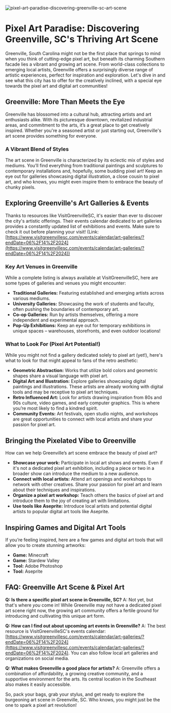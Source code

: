 ![pixel-art-paradise-discovering-greenville-sc-art-scene](https://images.pexels.com/photos/1663381/pexels-photo-1663381.jpeg?auto=compress&cs=tinysrgb&fit=crop&h=627&w=1200)

# Pixel Art Paradise: Discovering Greenville, SC's Thriving Art Scene

Greenville, South Carolina might not be the first place that springs to mind when you think of cutting-edge pixel art, but beneath its charming Southern facade lies a vibrant and growing art scene. From world-class collections to emerging local artists, Greenville offers a surprisingly diverse range of artistic experiences, perfect for inspiration and exploration. Let's dive in and see what this city has to offer for the creatively inclined, with a special eye towards the pixel art and digital art communities!

## Greenville: More Than Meets the Eye

Greenville has blossomed into a cultural hub, attracting artists and art enthusiasts alike. With its picturesque downtown, revitalized industrial areas, and commitment to the arts, it’s a great place to get creatively inspired. Whether you're a seasoned artist or just starting out, Greenville's art scene provides something for everyone.

### A Vibrant Blend of Styles

The art scene in Greenville is characterized by its eclectic mix of styles and mediums. You’ll find everything from traditional paintings and sculptures to contemporary installations and, hopefully, some budding pixel art! Keep an eye out for galleries showcasing digital illustration, a close cousin to pixel art, and who knows, you might even inspire them to embrace the beauty of chunky pixels.

## Exploring Greenville's Art Galleries & Events

Thanks to resources like VisitGreenvilleSC, it's easier than ever to discover the city's artistic offerings. Their events calendar dedicated to art galleries provides a constantly updated list of exhibitions and events. Make sure to check it out before planning your visit! (Link: [https://www.visitgreenvillesc.com/events/calendar/art-galleries/?endDate=06%2F14%2F2024](https://www.visitgreenvillesc.com/events/calendar/art-galleries/?endDate=06%2F14%2F2024))

### Key Art Venues in Greenville

While a complete listing is always available at VisitGreenvilleSC, here are some types of galleries and venues you might encounter:

*   **Traditional Galleries:** Featuring established and emerging artists across various mediums.
*   **University Galleries:** Showcasing the work of students and faculty, often pushing the boundaries of contemporary art.
*   **Co-op Galleries:** Run by artists themselves, offering a more independent and experimental approach.
*   **Pop-Up Exhibitions:** Keep an eye out for temporary exhibitions in unique spaces – warehouses, storefronts, and even outdoor locations!

### What to Look For (Pixel Art Potential!)

While you might not find a gallery dedicated solely to pixel art (yet!), here's what to look for that might appeal to fans of the retro aesthetic:

*   **Geometric Abstraction:** Works that utilize bold colors and geometric shapes share a visual language with pixel art.
*   **Digital Art and Illustration:** Explore galleries showcasing digital paintings and illustrations. These artists are already working with digital tools and may be receptive to pixel art techniques.
*   **Retro Influenced Art:** Look for artists drawing inspiration from 80s and 90s culture, video games, and early computer graphics. This is where you’re most likely to find a kindred spirit.
*   **Community Events:** Art festivals, open studio nights, and workshops are great opportunities to connect with local artists and share your passion for pixel art.

## Bringing the Pixelated Vibe to Greenville

How can we help Greenville’s art scene embrace the beauty of pixel art?

*   **Showcase your work:** Participate in local art shows and events. Even if it's not a dedicated pixel art exhibition, including a piece or two in a broader show can introduce the medium to a new audience.
*   **Connect with local artists:** Attend art openings and workshops to network with other creatives. Share your passion for pixel art and learn about their techniques and inspirations.
*   **Organize a pixel art workshop:** Teach others the basics of pixel art and introduce them to the joy of creating art with limitations.
*   **Use tools like Aseprite:** Introduce local artists and potential digital artists to popular digital art tools like Aseprite.

## Inspiring Games and Digital Art Tools

If you’re feeling inspired, here are a few games and digital art tools that will allow you to create stunning artworks:
* **Game:** Minecraft
* **Game:** Stardew Valley
* **Tool:** Adobe Photoshop
* **Tool:** Aseprite

## FAQ: Greenville Art Scene & Pixel Art

**Q: Is there a specific pixel art scene in Greenville, SC?**
A: Not yet, but that's where *you* come in! While Greenville may not have a dedicated pixel art scene right now, the growing art community offers a fertile ground for introducing and cultivating this unique art form.

**Q: How can I find out about upcoming art events in Greenville?**
A: The best resource is VisitGreenvilleSC's events calendar: [https://www.visitgreenvillesc.com/events/calendar/art-galleries/?endDate=06%2F14%2F2024](https://www.visitgreenvillesc.com/events/calendar/art-galleries/?endDate=06%2F14%2F2024). You can also follow local art galleries and organizations on social media.

**Q: What makes Greenville a good place for artists?**
A: Greenville offers a combination of affordability, a growing creative community, and a supportive environment for the arts. Its central location in the Southeast also makes it easily accessible.

So, pack your bags, grab your stylus, and get ready to explore the burgeoning art scene in Greenville, SC. Who knows, you might just be the one to spark a pixel art revolution!
